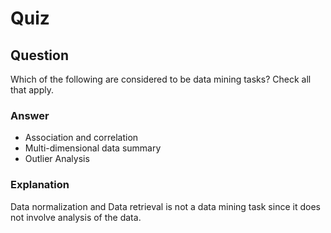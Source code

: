 Quiz
====  

Question  
--------  
Which of the following are considered to be data mining tasks? Check all that apply.  

### Answer  
* Association and correlation  
* Multi-dimensional data summary  
* Outlier Analysis  

### Explanation  
Data normalization and Data retrieval is not a data mining task since it does not involve analysis of the data.  